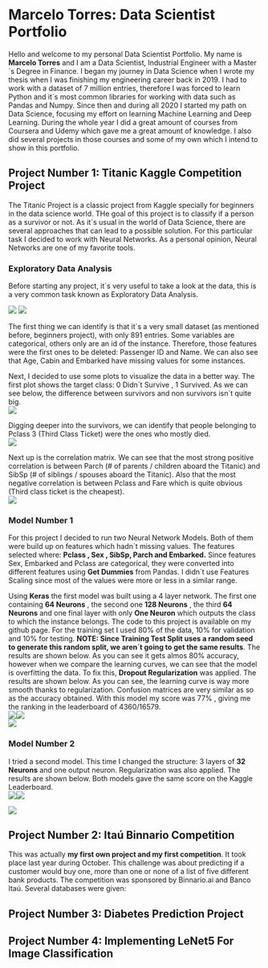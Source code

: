 # Marcelo Torres: Data Scientist Portfolio
Hello and welcome to my personal Data Scientist Portfolio. My name is **Marcelo Torres** and I am a Data Scientist, Industrial Engineer with a Master´s Degree in Finance. I began my journey in Data Science when I wrote my thesis when I was finishing my engineering career back in 2019. I had to work with a dataset of 7 million entries, therefore I was forced to learn Python and it´s most common libraries for working with data such as Pandas and Numpy. Since then and during all 2020 I started my path on Data Science, focusing my effort on learning Machine Learning and Deep Learning. During the whole year I did a great amount of courses from Coursera and Udemy which gave me a great amount of knowledge. I also did several projects in those courses and some of my own which I intend to show in this portfolio.
## Project Number 1: Titanic Kaggle Competition Project
The Titanic Project is a classic project from Kaggle specially for beginners in the data science world. THe goal of this project is to classify if a person as a survivor or not. As it´s usual in the world of Data Science, there are several approaches that can lead to a possible solution. For this particular task I decided to work with Neural Networks. As a personal opinion, Neural Networks are one of my favorite tools.  

### Exploratory Data Analysis
Before starting any project, it´s very useful to take a look at the data, this is a very common task known as Exploratory Data Analysis.  

![](/images/Describe.PNG)  ![](/images/DfTitanic.PNG)  

The first thing we can identify is that it´s a very small dataset (as mentioned before, beginners project), with only 891 entries. Some variables are categorical, others only are an id of the instance. Therefore, those features were the first ones to be deleted: Passenger ID and Name. We can also see that Age, Cabin and Embarked have missing values for some instances.

Next, I decided to use some plots to visualize the data in a better way. The first plot shows the target class: 0 Didn´t Survive , 1 Survived. As we can see below, the difference between survivors and non survivors isn´t quite big.  
![](/images/TitanicSurvived.PNG) 

Digging deeper into the survivors, we can identify that people belonging to Pclass 3 (Third Class Ticket) were the ones who mostly died.  
![](/images/TitanicByClass.PNG)

Next up is the correlation matrix. We can see that the most strong positive correlation is between Parch (# of parents / children aboard the Titanic) and SibSp (# of siblings / spouses aboard the Titanic). Also that the most negative correlation is between Pclass and Fare which is quite obvious (Third class ticket is the cheapest).  
![](/images/TitanicCorr.PNG)


### Model Number 1

For this project I decided to run two Neural Network Models. Both of them were build up on features which hadn´t missing values. The features selected where: **Pclass , Sex , SibSp, Parch and Embarked.** Since features Sex, Embarked and Pclass are categorical, they were converted into different features using **Get Dummies** from Pandas. I didn´t use Features Scaling since most of the values were more or less in a similar range.  
 
Using **Keras** the first model was built using a 4 layer network. The first one containing **64 Neurons** , the second one **128 Neurons** , the third **64 Neurons** and one final layer with only **One Neuron** which outputs the class to which the instance belongs. The code to this project is available on my github page. For the training set I used 80% of the data, 10% for validation and 10% for testing. **NOTE: Since Training Test Split uses a random seed to generate this random split, we aren´t going to get the same results**. The results are shown below. As you can see it gets almos 80% accuracy, however when we compare the learning curves, we can see that the model is overfitting the data. To fix this, **Dropout Regularization** was applied. The results are shown below. As you can see, the learning curve is way more smooth thanks to regularization. Confusion matrices are very similar as so as the accuracy obtained. With this model my score was 77% , giving me the ranking in the leaderboard of 4360/16579.  
![](/images/TitanicG11.PNG)![](/images/TitanicG12.PNG)  
![](/images/CorrMat11.PNG) 

### Model Number 2

I tried a second model. This time I changed the structure: 3 layers of **32 Neurons** and one output neuron. Regularization was also applied. The results are shown below. Both models gave the same score on the Kaggle Leaderboard.  
![](/images/TitanicG21.PNG)![](/images/TitanicG22.PNG)  

![](/images/CorrMat12.PNG)

## Project Number 2: Itaú Binnario Competition  
This was actually **my first own project and my first competition**. It took place last year during October. This challenge was about predicting if a customer would buy one, more than one or none of a list of five different bank products. The competition was sponsored by Binnario.ai and Banco Itaú. Several databases were given: 


## Project Number 3: Diabetes Prediction Project  

## Project Number 4: Implementing LeNet5 For Image Classification
